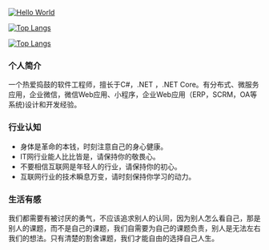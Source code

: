 [![Hello World](https://readme-typing-svg.herokuapp.com?font=Consolas&size=36&color=000000&center=true&vCenter=true&height=40&lines=%3C+Hello%2C+World!+%2F%3E)](https://github.com/lgxlsm) 

[![Top Langs](https://github-readme-stats.vercel.app/api/top-langs/?username=lgxlsm&layout=compact)](https://github.com/lgxlsm)

[![Top Langs](https://github-readme-stats.vercel.app/api/?username=lgxlsm&layout=compact)](https://github.com/lgxlsm)

### 个人简介

  一个热爱捣鼓的软件工程师，擅长于C#，.NET ，.NET Core。有分布式、微服务应用，企业微信，微信Web应用、小程序，企业Web应用（ERP，SCRM，OA等系统)设计和开发经验。

### 行业认知

- 身体是革命的本钱，时刻注意自己的身心健康。
- IT网行业能人比比皆是，请保持你的敬畏心。
- 不要相信互联网是年轻人的行业，请保持你的初心。
- 互联网行业的技术瞬息万变，请时刻保持你学习的动力。

### 生活有感

 我们都需要有被讨厌的勇气，不应该追求别人的认同，因为别人怎么看自己，那是别人的课题，而不是自己的课题，我们自需要为自己的课题负责，别人是无法左右我们的想法。只有清楚的割舍课题，我们才能自由的选择自己人生。

  
